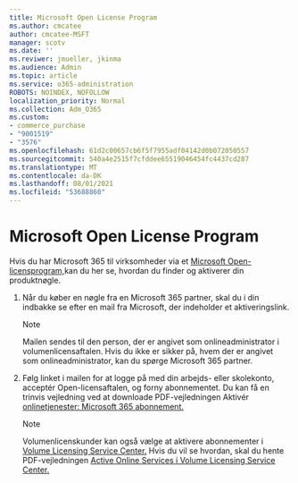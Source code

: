 ```yaml
---
title: Microsoft Open License Program
ms.author: cmcatee
author: cmcatee-MSFT
manager: scotv
ms.date: ''
ms.reviwer: jmueller, jkinma
ms.audience: Admin
ms.topic: article
ms.service: o365-administration
ROBOTS: NOINDEX, NOFOLLOW
localization_priority: Normal
ms.collection: Adm_O365
ms.custom:
- commerce_purchase
- "9001519"
- "3576"
ms.openlocfilehash: 61d2c00657cb6f5f7955adf04142d0b072050557
ms.sourcegitcommit: 540a4e2515f7cfddee65519046454fc4437cd287
ms.translationtype: MT
ms.contentlocale: da-DK
ms.lasthandoff: 08/01/2021
ms.locfileid: "53688860"
---
```

# <a name="microsoft-open-license-program"></a>Microsoft Open License Program

Hvis du har Microsoft 365 til virksomheder via et [Microsoft Open-licensprogram,](https://go.microsoft.com/fwlink/p/?LinkID=613298)kan du her se, hvordan du finder og aktiverer din produktnøgle.

1. Når du køber en nøgle fra en Microsoft 365 partner, skal du i din indbakke se efter en mail fra Microsoft, der indeholder et aktiveringslink.

    > [!NOTE]
    > Mailen sendes til den person, der er angivet som onlineadministrator i volumenlicensaftalen. Hvis du ikke er sikker på, hvem der er angivet som onlineadministrator, kan du spørge Microsoft 365 partner.
1. Følg linket i mailen for at logge på med din arbejds- eller skolekonto, acceptér Open-licensaftalen, og forny abonnementet. Du kan få en trinvis vejledning ved at downloade PDF-vejledningen Aktivér [onlinetjenester: Microsoft 365 abonnement.](https://go.microsoft.com/fwlink/p/?LinkId=618100)

    > [!NOTE]
    > Volumenlicenskunder kan også vælge at aktivere abonnementer i [Volume Licensing Service Center.](https://go.microsoft.com/fwlink/p/?LinkID=282016) Hvis du vil se hvordan, skal du hente PDF-vejledningen [Active Online Services i Volume Licensing Service Center.](https://go.microsoft.com/fwlink/p/?LinkId=618096)